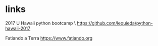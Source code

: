 # links

2017 U Hawaii python bootcamp \\
https://github.com/leouieda/python-hawaii-2017

Fatiando a Terra
https://www.fatiando.org
